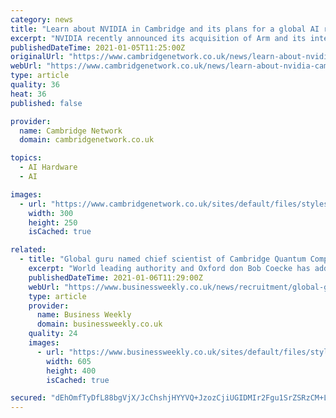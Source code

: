 ```yaml
---
category: news
title: "Learn about NVIDIA in Cambridge and its plans for a global AI research centre"
excerpt: "NVIDIA recently announced its acquisition of Arm and its intention to develop a new global centre of excellence in AI research in Cambridge. Join Cambridge Network for a special online event on Thursday 28 January,"
publishedDateTime: 2021-01-05T11:25:00Z
originalUrl: "https://www.cambridgenetwork.co.uk/news/learn-about-nvidia-cambridge-and-its-plans-global-ai-research-centre"
webUrl: "https://www.cambridgenetwork.co.uk/news/learn-about-nvidia-cambridge-and-its-plans-global-ai-research-centre"
type: article
quality: 36
heat: 36
published: false

provider:
  name: Cambridge Network
  domain: cambridgenetwork.co.uk

topics:
  - AI Hardware
  - AI

images:
  - url: "https://www.cambridgenetwork.co.uk/sites/default/files/styles/large/public/Blog%20Advert%20%28News%29.png?itok=XJens5pZ"
    width: 300
    height: 250
    isCached: true

related:
  - title: "Global guru named chief scientist of Cambridge Quantum Computing"
    excerpt: "World leading authority and Oxford don Bob Coecke has added yet another dimension to the non-stop progress of Cambridge Quantum Computing (CQC) by becoming chief scientist. Coecke who has previously served as senior scientific adviser to CQC with a focus on developing and building a leading Quantum Natural Language Processing (QNLP) capability,"
    publishedDateTime: 2021-01-06T11:29:00Z
    webUrl: "https://www.businessweekly.co.uk/news/recruitment/global-guru-named-chief-scientist-cambridge-quantum-computing"
    type: article
    provider:
      name: Business Weekly
      domain: businessweekly.co.uk
    quality: 24
    images:
      - url: "https://www.businessweekly.co.uk/sites/default/files/styles/article350/public/field/image/bob-coecke.jpg?itok=KKbrJf__"
        width: 605
        height: 400
        isCached: true

secured: "dEhOmfTyDfL88bgVjX/JcChshjHYYVQ+JzozCjiUGIDMIr2Fgu1SrZSRzCM+LGFAs8SVL9E+8i2wye3ZpK9Ob1U0dGNDrBBxgktQD7dCo3x2TFsSmcq0MKzVh7oNiNK5ylNDjkbZjQhUFZlvUFc3/5WFBXrbikLAXUjl77VDXQPdPFAeMJP9NsXkaqvpPYdlfvUNRZI5k5uUlOyXMSyQqPJRfnHKQurWnd7gHKioYSQgc73xDX19hUqVfFVyy4tKAiRDVPO+SjV0DyIhV3+Gr9lhXKHGsz0p3uPbAYCVUum5mlPFFzhKhKkb1HMmit6tNFgaCuzgYEMmnL+9ZYKRyCQg/QF1op+ISGmT9+T3IaA=;qoEMZMPy+XO5GnqburYh8g=="
---
```


